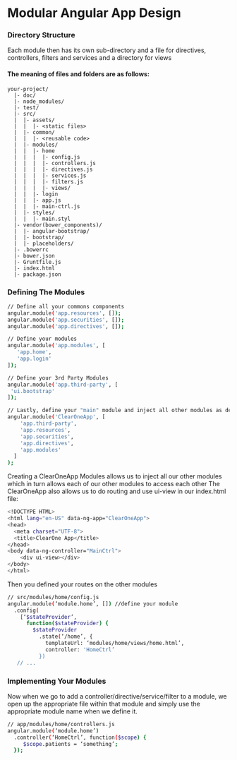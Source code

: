 # Modular Angular App Design

### Directory Structure

Each module then has its own sub-directory and a file for directives, controllers, filters and services and a directory for views
#### The meaning of files and folders are as follows:
```
your-project/
  |- doc/
  |- node_modules/
  |- test/
  |- src/
  |  |- assets/
  |  |  |- <static files>
  |  |- common/
  |  |  |- <reusable code>
  |  |- modules/
  |  |  |- home
  |  |  |  |- config.js
  |  |  |  |- controllers.js
  |  |  |  |- directives.js
  |  |  |  |- services.js
  |  |  |  |- filters.js
  |  |  |  |- views/
  |  |  |- login
  |  |  |- app.js
  |  |  |- main-ctrl.js
  |  |- styles/
  |  |  |- main.styl
  |- vendor(bower_components)/
  |  |- angular-bootstrap/
  |  |- bootstrap/
  |  |- placeholders/
  |- .bowerrc
  |- bower.json
  |- Gruntfile.js
  |- index.html
  |- package.json
```

### Defining The Modules

```sh
// Define all your commons components
angular.module('app.resources', []);
angular.module('app.securities', []);
angular.module('app.directives', []);

// Define your modules 
angular.module('app.modules', [
   'app.home',
   'app.login'
]);

// Define your 3rd Party Modules 
angular.module('app.third-party', [
 'ui.bootstrap'
]);

// Lastly, define your "main" module and inject all other modules as dependencies
angular.module('ClearOneApp', [
    'app.third-party',
    'app.resources',
    'app.securities',
    'app.directives',
    'app.modules'
  ]
);

```

Creating a ClearOneApp Modules allows us to inject all our other modules which in turn allows each of our other modules to access each other
The ClearOneApp also allows us to do routing and use ui-view in our index.html file:

```sh
<!DOCTYPE HTML>
<html lang="en-US" data-ng-app="ClearOneApp">
<head>
  <meta charset="UTF-8">
  <title>ClearOne App</title>
</head>
<body data-ng-controller="MainCtrl">
    <div ui-view></div>
</body>
</html>
```

Then you defined your routes on the other modules

```sh
// src/modules/home/config.js
angular.module(‘module.home’, []) //define your module
  .config(
    [‘$stateProvider’,
      function($stateProvider) {
        $stateProvider
          .state(‘/home’, {
            templateUrl: ‘modules/home/views/home.html’,
            controller: 'HomeCtrl’
          })
   // ...
```

### Implementing Your Modules

Now when we go to add a controller/directive/service/filter to a module, we open up the appropriate file within that module and simply use the appropriate module name when we define it.

```sh
// app/modules/home/controllers.js
angular.module(‘module.home’)
  .controller(‘HomeCtrl’, function($scope) {
     $scope.patients = ‘something’;
  });
```
